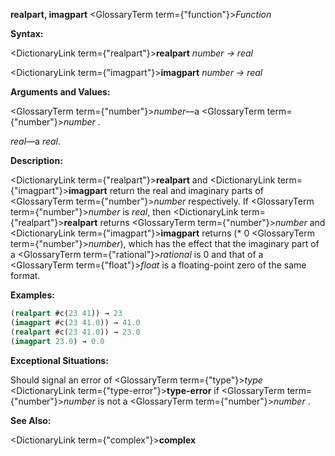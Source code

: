 **realpart, imagpart** <GlossaryTerm  term={"function"}><i>Function</i></GlossaryTerm> 



**Syntax:** 



<DictionaryLink  term={"realpart"}><b>realpart</b></DictionaryLink> *number → real* 



<DictionaryLink  term={"imagpart"}><b>imagpart</b></DictionaryLink> *number → real* 



**Arguments and Values:** 



<GlossaryTerm  term={"number"}><i>number</i></GlossaryTerm>—a <GlossaryTerm  term={"number"}><i>number</i></GlossaryTerm> . 



*real*—a *real*. 



**Description:** 



<DictionaryLink  term={"realpart"}><b>realpart</b></DictionaryLink> and <DictionaryLink  term={"imagpart"}><b>imagpart</b></DictionaryLink> return the real and imaginary parts of <GlossaryTerm  term={"number"}><i>number</i></GlossaryTerm> respectively. If <GlossaryTerm  term={"number"}><i>number</i></GlossaryTerm> is *real*, then <DictionaryLink  term={"realpart"}><b>realpart</b></DictionaryLink> returns <GlossaryTerm  term={"number"}><i>number</i></GlossaryTerm> and <DictionaryLink  term={"imagpart"}><b>imagpart</b></DictionaryLink> returns (\* 0 <GlossaryTerm  term={"number"}><i>number</i></GlossaryTerm>), which has the effect that the imaginary part of a <GlossaryTerm  term={"rational"}><i>rational</i></GlossaryTerm> is 0 and that of a <GlossaryTerm  term={"float"}><i>float</i></GlossaryTerm> is a floating-point zero of the same format. 



**Examples:**
```lisp
(realpart #c(23 41)) → 23 
(imagpart #c(23 41.0)) → 41.0 
(realpart #c(23 41.0)) → 23.0 
(imagpart 23.0) → 0.0 
```
**Exceptional Situations:** 



Should signal an error of <GlossaryTerm  term={"type"}><i>type</i></GlossaryTerm> <DictionaryLink  term={"type-error"}><b>type-error</b></DictionaryLink> if <GlossaryTerm  term={"number"}><i>number</i></GlossaryTerm> is not a <GlossaryTerm  term={"number"}><i>number</i></GlossaryTerm> . 



**See Also:** 



<DictionaryLink  term={"complex"}><b>complex</b></DictionaryLink> 







 



 



